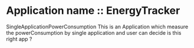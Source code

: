 # Application name :: EnergyTracker

SingleApplicationPowerConsumption
This is an Application which measure the powerConsumption by single application and user can decide is this right app ?
